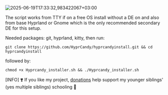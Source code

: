 ![2025-06-19T17:33:32,983422067+03:00](https://github.com/user-attachments/assets/671960f9-e5ec-42cd-a3ce-87c072ead1eb)

The script works from TTY if on a free OS install without a DE on and also from base Hyprland or Gnome which is the only recommended secondary DE for this setup.

Needed packages: git, hyprland, kitty, then run:
```shell
git clone https://github.com/HyprCandy/hyprcandyinstall.git && cd hyprcandyinstall
```
followed by:
```shell
chmod +x Hyprcandy_installer.sh && ./Hyprcandy_installer.sh
```

[INFO] ❣️ If you like my project, [donations](https://ko-fi.com/ianmking) help support my younger siblings' (yes multiple siblings) schooling 🙂
